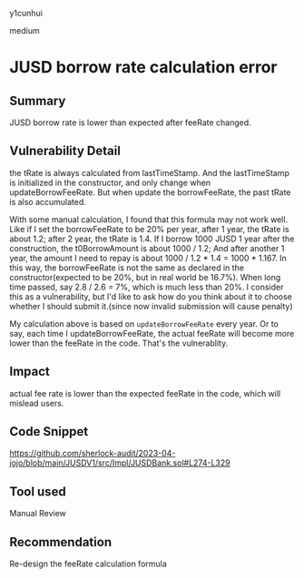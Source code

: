 y1cunhui

medium

# JUSD borrow rate calculation error

## Summary
JUSD borrow rate is lower than expected after feeRate changed.

## Vulnerability Detail

the tRate is always calculated from lastTimeStamp. And the lastTimeStamp is initialized in the constructor, and only change when updateBorrowFeeRate. But when update the borrowFeeRate, the past tRate is also accumulated.

With some manual calculation, I found that this formula may not work well. Like if I set the borrowFeeRate to be 20% per year, after 1 year, the tRate is about 1.2; after 2 year, the tRate is 1.4. If I borrow 1000 JUSD 1 year after the construction, the t0BorrowAmount is about 1000 / 1.2; And after another 1 year, the amount I need to repay is about 1000 / 1.2 * 1.4 = 1000 * 1.167. In this way, the borrowFeeRate is not the same as declared in the constructor(expected to be  20%, but in real world be 16.7%). When long time passed, say 2.8 / 2.6 = 7%, which is much less than 20%. I consider this as a vulnerability, but I'd like to ask how do you think about it to choose whether I should submit it.(since now invalid submission will cause penalty) 

My calculation above is based on `updateBorrowFeeRate` every year. Or to say, each time I updateBorrowFeeRate, the actual feeRate will become more lower than the feeRate in the code. That's the vulnerablity.

## Impact

actual fee rate is lower than the expected feeRate in the code, which will mislead users.

## Code Snippet

https://github.com/sherlock-audit/2023-04-jojo/blob/main/JUSDV1/src/Impl/JUSDBank.sol#L274-L329

## Tool used

Manual Review

## Recommendation

Re-design the feeRate calculation formula